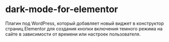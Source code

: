 # dark-mode-for-elementor

Плагин под WordPress, который добавляет новый виджет в конструктор страниц Elementor для создания кнопки включения темного режима на сайте в зависимости от времени или настроек пользователя.
